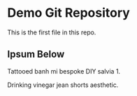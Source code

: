 # Demo Git Repository

This is the first file in this repo.

## Ipsum Below

Tattooed banh mi bespoke DIY salvia 1.

Drinking vinegar jean shorts aesthetic.